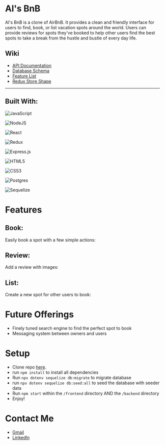 # Al's BnB
Al's BnB is a clone of AirBnB. It provides a clean and friendly interface for users to find, book, or list vacation spots around the world. Users can provide reviews for spots they've booked to help other users find the best spots to take a break from the hustle and bustle of every day life.

## Wiki
* [API Documentation](https://github.com/AuchnotOuch/API-Project/wiki/API-Documentation)
* [Database Schema](https://github.com/AuchnotOuch/API-Project/wiki/Database-Schema)
* [Feature List](https://github.com/AuchnotOuch/API-Project/wiki/Feature-List)
* [Redux Store Shape](https://github.com/AuchnotOuch/API-Project/wiki/Redux-Store-Shape)
***
## Built With:
 ![JavaScript](https://img.shields.io/badge/javascript-%23323330.svg?style=for-the-badge&logo=javascript&logoColor=%23F7DF1E)

![NodeJS](https://img.shields.io/badge/node.js-6DA55F?style=for-the-badge&logo=node.js&logoColor=white)

![React](https://img.shields.io/badge/react-%2320232a.svg?style=for-the-badge&logo=react&logoColor=%2361DAFB)

![Redux](https://img.shields.io/badge/redux-%23593d88.svg?style=for-the-badge&logo=redux&logoColor=white)

![Express.js](https://img.shields.io/badge/express.js-%23404d59.svg?style=for-the-badge&logo=express&logoColor=%2361DAFB)

 ![HTML5](https://img.shields.io/badge/html5-%23E34F26.svg?style=for-the-badge&logo=html5&logoColor=white)

![CSS3](https://img.shields.io/badge/css3-%231572B6.svg?style=for-the-badge&logo=css3&logoColor=white)

![Postgres](https://img.shields.io/badge/postgres-%23316192.svg?style=for-the-badge&logo=postgresql&logoColor=white)

![Sequelize](https://img.shields.io/badge/Sequelize-52B0E7?style=for-the-badge&logo=Sequelize&logoColor=white)

# Features

## Book:
Easily book a spot with a few simple actions:
## Review:
Add a review with images:
## List:
Create a new spot for other users to book:

# Future Offerings
* Finely tuned search engine to find the perfect spot to book
* Messaging system between owners and users

# Setup

* Clone repo [here](https://github.com/AuchnotOuch/API-Project).
* run `npm install` to install all dependencies
* Run `npx dotenv sequelize db:migrate` to migrate database
* run `npx dotenv sequelize db:seed:all` to seed the database with seeder data
* Run `npm start` within the `/frontend` directory AND the `/backend` directory
* Enjoy!

# Contact Me
* [Gmail](alexsamuelauch@gmail.com)
* [LinkedIn]()
